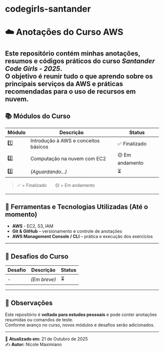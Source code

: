# codegirls-santander
# ☁️ Anotações do Curso AWS

Este repositório contém minhas **anotações, resumos e códigos práticos** do curso *Santander Code Girls - 2025*.  
O objetivo é reunir tudo o que aprendo sobre os principais serviços da AWS e práticas recomendadas para o uso de recursos em nuvem.
---

## 📚 Módulos do Curso

| Módulo | Descrição | Status |
|--------|------------|--------|
| 1️⃣ | Introdução à AWS e conceitos básicos | ✅ Finalizado |
| 2️⃣ | Computação na nuvem com EC2 | 🟡 Em andamento |
| 3️⃣ | *(Aguardando...)* | ⏳ |

> ✅ = Finalizado  🟡 = Em andamento

---
## 🧰 Ferramentas e Tecnologias Utilizadas (Até o momento)

- **AWS** - EC2, S3, IAM
- **Git & GitHub** – versionamento e controle de anotações  
- **AWS Management Console / CLI** – prática e execução dos exercícios  

---
## 🚀 Desafios do Curso

| Desafio | Descrição | Status |
|----------|------------|--------|
| - | *(Em breve)* | ⏳ |

---

## 📌 Observações

Este repositório é **voltado para estudos pessoais** e pode conter anotações resumidas ou comandos de teste.  
Conforme avanço no curso, novos módulos e desafios serão adicionados.

---

📅 **Atualizado em:** 21 de Outubro de 2025  
✍️ **Autor:** Nicole Maximiano

